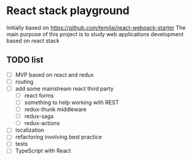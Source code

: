 # React stack playground
Initially based on https://github.com/temilaj/react-webpack-starter
The main purpose of this project is to study web applications development  based on react stack

## TODO list
- [ ] MVP based on react and redux
- [ ] routing
- [ ] add some mainstream react third party
    - [ ] react forms
    - [ ] something to help working with REST
    - [ ] redux-thunk middleware
    - [ ] redux-saga
    - [ ] redux-actions
- [ ] localization
- [ ] refactoring involving best practice
- [ ] tests
- [ ] TypeScript with React
